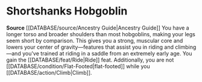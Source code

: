 ﻿---
id: '95'
name: Shortshanks Hobgoblin
rarity: Common
source: '[[DATABASE/source/Ancestry Guide|Ancestry Guide]]'
type: Heritage

---
# Shortshanks Hobgoblin

**Source** [[DATABASE/source/Ancestry Guide|Ancestry Guide]] 
You have a longer torso and broader shoulders than most hobgoblins, making your legs seem short by comparison. This gives you a strong, muscular core and lowers your center of gravity—features that assist you in riding and climbing—and you've trained at riding in a saddle from an extremely early age. You gain the [[DATABASE/feat/Ride|Ride]] feat. Additionally, you are not [[DATABASE/condition/Flat-Footed|flat-footed]] while you [[DATABASE/action/Climb|Climb]].